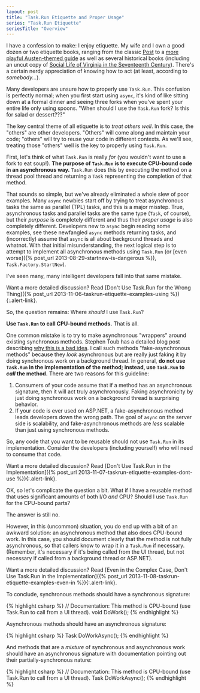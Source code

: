 ```yaml
---
layout: post
title: "Task.Run Etiquette and Proper Usage"
series: "Task.Run Etiquette"
seriesTitle: "Overview"
---
```

I have a confession to make: I enjoy etiquette. My wife and I own a good dozen or two etiquette books, ranging from the classic [Post](http://www.amazon.com/gp/product/0061740233/ref=as_li_ss_tl?ie=UTF8&camp=1789&creative=390957&creativeASIN=0061740233&linkCode=as2&tag=stepheclearys-20) to a [more playful Austen-themed guide](http://www.amazon.com/gp/product/159691274X/ref=as_li_ss_tl?ie=UTF8&camp=1789&creative=390957&creativeASIN=159691274X&linkCode=as2&tag=stepheclearys-20) as well as several historical books (including an uncut copy of [Social Life of Virginia in the Seventeenth Century](http://www.amazon.com/gp/product/1163408735/ref=as_li_ss_tl?ie=UTF8&camp=1789&creative=390957&creativeASIN=1163408735&linkCode=as2&tag=stepheclearys-20)). There's a certain nerdy appreciation of knowing how to act (at least, according to _somebody..._).

Many developers are unsure how to properly use `Task.Run`. This confusion is perfectly normal; when you first start using `async`, it's kind of like sitting down at a formal dinner and seeing three forks when you've spent your entire life only using spoons. "When should I use the `Task.Run` fork? Is this for salad or dessert???"

The key central theme of all etiquette is to _treat others well_. In this case, the "others" are other developers. "Others" will come along and maintain your code; "others" will try to reuse your code in different contexts. As we'll see, treating those "others" well is the key to properly using `Task.Run`.

First, let's think of what `Task.Run` is really _for_ (you wouldn't want to use a fork to eat soup!). **The purpose of `Task.Run` is to execute CPU-bound code in an asynchronous way.** `Task.Run` does this by executing the method on a thread pool thread and returning a `Task` representing the completion of that method.

That sounds so simple, but we've already eliminated a whole slew of poor examples. Many `async` newbies start off by trying to treat asynchronous tasks the same as parallel (TPL) tasks, and this is a major misstep. True, asynchronous tasks and parallel tasks are the same type (`Task`, of course), but their _purpose_ is completely different and thus their _proper usage_ is also completely different. Developers new to `async` begin reading some examples, see these newfangled `async` methods returning tasks, and (incorrectly) assume that `async` is all about background threads and whatnot. With that initial misunderstanding, the next logical step is to attempt to implement all asynchronous methods using `Task.Run` (or [even worse]({% post_url 2013-08-29-startnew-is-dangerous %}), `Task.Factory.StartNew`).

I've seen many, many intelligent developers fall into that same mistake.

<div class="alert alert-info" markdown="1">
<i class="fa fa-hand-o-right fa-2x pull-left"></i>

Want a more detailed discussion? Read [Don't Use Task.Run for the Wrong Thing]({% post_url 2013-11-06-taskrun-etiquette-examples-using %}){:.alert-link}.
</div>

So, the question remains: Where _should_ I use `Task.Run`?

**Use `Task.Run` to call CPU-bound methods.** That is all.

One common mistake is to try to make asynchronous "wrappers" around existing synchronous methods. Stephen Toub has a detailed blog post describing [why this is a bad idea](http://blogs.msdn.com/b/pfxteam/archive/2012/03/24/10287244.aspx). I call such methods "fake-asynchronous methods" because they _look_ asynchronous but are really just faking it by doing synchronous work on a background thread. In general, **do not use `Task.Run` in the implementation of the method; instead, use `Task.Run` to _call_ the method.** There are two reasons for this guideline:

1. Consumers of your code assume that if a method has an asynchronous signature, then it will act truly asynchronously. Faking asynchronicity by just doing synchronous work on a background thread is surprising behavior.
1. If your code is ever used on ASP.NET, a fake-asynchronous method leads developers down the wrong path. The goal of `async` on the server side is scalability, and fake-asynchronous methods are _less_ scalable than just using synchronous methods.

So, any code that you want to be reusable should not use `Task.Run` in its implementation. Consider the developers (including yourself) who will need to consume that code.

<div class="alert alert-info" markdown="1">
<i class="fa fa-hand-o-right fa-2x pull-left"></i>

Want a more detailed discussion? Read [Don't Use Task.Run in the Implementation]({% post_url 2013-11-07-taskrun-etiquette-examples-dont-use %}){:.alert-link}.
</div>

OK, so let's complicate the question a bit. What if I have a reusable method that uses significant amounts of both I/O _and_ CPU? Should I use `Task.Run` for the CPU-bound parts?

The answer is still no.

However, in this (uncommon) situation, you do end up with a bit of an awkward solution: an asynchronous method that also does CPU-bound work. In this case, you should document clearly that the method is not fully asynchronous, so that callers know to wrap it in a `Task.Run` if necessary. (Remember, it's necessary if it's being called from the UI thread, but not necessary if called from a background thread or ASP.NET).

<div class="alert alert-info" markdown="1">
<i class="fa fa-hand-o-right fa-2x pull-left"></i>

Want a more detailed discussion? Read [Even in the Complex Case, Don't Use Task.Run in the Implementation]({% post_url 2013-11-08-taskrun-etiquette-examples-even-in %}){:.alert-link}.
</div>

To conclude, synchronous methods should have a synchronous signature:

{% highlight csharp %}
// Documentation: This method is CPU-bound (use Task.Run to call from a UI thread).
void DoWork();
{% endhighlight %}

Asynchronous methods should have an asynchronous signature:

{% highlight csharp %}
Task DoWorkAsync();
{% endhighlight %}

And methods that are a _mixture_ of synchronous and asynchronous work should have an asynchronous signature with documentation pointing out their partially-synchronous nature:

{% highlight csharp %}
// Documentation: This method is CPU-bound (use Task.Run to call from a UI thread).
Task DoWorkAsync();
{% endhighlight %}